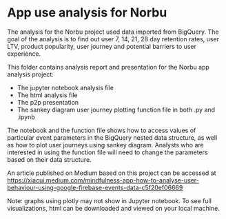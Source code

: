 
# App use analysis for Norbu
The analysis for the Norbu project used data imported from BigQuery. The goal of the analysis is to find out user 7, 14, 21, 28 day retention rates, user LTV, product popularity, user journey and potential barriers to user experience. 

This folder contains analysis report and presentation for the Norbu app analysis project: 

- The jupyter notebook analysis file
- The html analysis file
- The p2p presentation
- The sankey diagram user journey plotting function file in both .py and .ipynb


The notebook and the function file shows how to access values of particular event parameters in the BigQuery nested data structure, as well as how to plot user journeys using sankey diagram. Analysts who are interested in using the function file will need to change the parameters based on their data structure. 

An article published on Medium based on this project can be accessed at https://xiacui.medium.com/mindfulness-app-how-to-analyse-user-behaviour-using-google-firebase-events-data-c5f20ef06669 

Note: graphs using plotly may not show in Jupyter notebook. To see full visualizations, html can be downloaded and viewed on your local machine.
